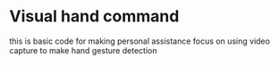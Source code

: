 # Visual hand command
this is basic code for making personal assistance focus on using video capture to make hand gesture detection
